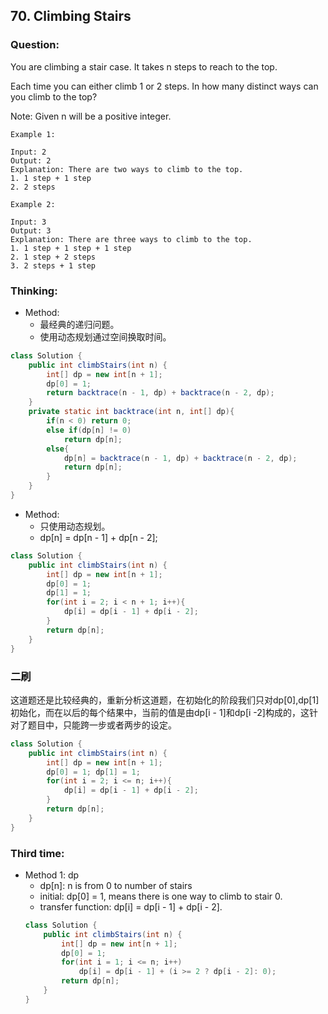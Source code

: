 ## 70. Climbing Stairs

### Question:
You are climbing a stair case. It takes n steps to reach to the top.

Each time you can either climb 1 or 2 steps. In how many distinct ways can you climb to the top?

Note: Given n will be a positive integer.

```
Example 1:

Input: 2
Output: 2
Explanation: There are two ways to climb to the top.
1. 1 step + 1 step
2. 2 steps

Example 2:

Input: 3
Output: 3
Explanation: There are three ways to climb to the top.
1. 1 step + 1 step + 1 step
2. 1 step + 2 steps
3. 2 steps + 1 step
```

### Thinking:
* Method:
	* 最经典的递归问题。
	* 使用动态规划通过空间换取时间。

```Java
class Solution {
    public int climbStairs(int n) {
        int[] dp = new int[n + 1];
        dp[0] = 1;
        return backtrace(n - 1, dp) + backtrace(n - 2, dp);
    }
    private static int backtrace(int n, int[] dp){
        if(n < 0) return 0;
        else if(dp[n] != 0)
            return dp[n];
        else{
            dp[n] = backtrace(n - 1, dp) + backtrace(n - 2, dp);
            return dp[n];
        }
    }
}
```

* Method:
	* 只使用动态规划。
	* dp[n] = dp[n - 1] + dp[n - 2];

```Java
class Solution {
    public int climbStairs(int n) {
        int[] dp = new int[n + 1];
        dp[0] = 1;
        dp[1] = 1;
        for(int i = 2; i < n + 1; i++){
            dp[i] = dp[i - 1] + dp[i - 2];
        }
        return dp[n];
    }
}
```

### 二刷
这道题还是比较经典的，重新分析这道题，在初始化的阶段我们只对dp[0],dp[1]初始化，而在以后的每个结果中，当前的值是由dp[i - 1]和dp[i -2]构成的，这针对了题目中，只能跨一步或者两步的设定。
```Java
class Solution {
    public int climbStairs(int n) {
        int[] dp = new int[n + 1];
        dp[0] = 1; dp[1] = 1;
        for(int i = 2; i <= n; i++){
            dp[i] = dp[i - 1] + dp[i - 2];
        }
        return dp[n];
    }
}
```

### Third time:
* Method 1: dp
	* dp[n]: n is from 0 to number of stairs
	* initial: dp[0] = 1, means there is one way to climb to stair 0.
	* transfer function: dp[i] = dp[i - 1] + dp[i - 2].
	```Java
	class Solution {
		public int climbStairs(int n) {
			int[] dp = new int[n + 1];
			dp[0] = 1;
			for(int i = 1; i <= n; i++)
				dp[i] = dp[i - 1] + (i >= 2 ? dp[i - 2]: 0);
			return dp[n];
		}
	}
	```